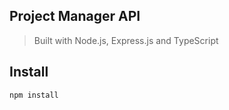 Project Manager API
--------

> Built with Node.js, Express.js and TypeScript

## Install

```sh
npm install
```
